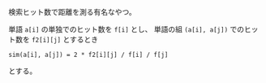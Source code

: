 検索ヒット数で距離を測る有名なやつ。

単語 `a[i]` の単独でのヒット数を `f[i]` とし、
単語の組 `(a[i], a[j])` でのヒット数を `f2[i][j]` とするとき

```
sim(a[i], a[j]) = 2 * f2[i][j] / f[i] / f[j]
```

とする。
